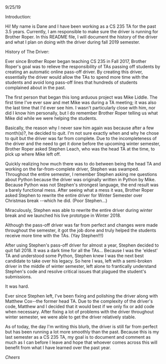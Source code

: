 9/25/19

Introduction:

Hi! My name is Dane and I have been working as a CS 235 TA for the past 3.5
years. Currently, I am responsible to make sure the driver is running for
Brother Roper. In this README file, I will document the history of the
driver and what I plan on doing with the driver during fall 2019 semester.



History of The Driver:

Ever since Brother Roper began teaching CS 235 in Fall 2017, Brother Roper's
goal was to relieve the responsibility of TAs passing off students by creating
an automatic online pass-off driver. By creating this driver, essentially the
driver would allow the TAs to spend more time with the students and avoid long
pass-off lines that hundreds of students complained about in the past.

The first person that began this long arduous project was Mike Liddle.
The first time I've ever saw and met Mike was during a TA meeting; it was also 
the last time that I'd ever see him. I wasn't particularly close with him, nor did I know him personally, but I do remember Brother Roper telling us what Mike did while we
were helping the students.

Basically, the reason why I never saw him again was because after a few 
month(s)?, he decided to quit. I'm not sure exactly when and why he chose
to quit but the driver was far from complete. Due to the incompleteness
of the driver and the need to get it done before the upcoming winter semester, 
Brother Roper asked Stephen Leach, who was the head TA at the time, to pick up where Mike left off.

Quickly realizing how much there was to do between being the head TA and working on the far-from-complete driver, Stephen was swamped. Throughout the entire semester, I remember
Stephen asking me questions about Python because the driver was originally written
in Python by Mike. Because Python was not Stephen's strongest language, the end result was a barely functional mess. After seeing what a mess it was, Brother Roper asked Stephen to rewrite the entire driver for Winter Semester over Christmas break --which he did. (Poor Stephen...)

Miraculously, Stephen was able to rewrite the entire driver during winter
break and we launched his live prototype in Winter 2018. 

Although the pass-off driver was far from perfect and changes were made throughout
the semester, it got the job done and truly helped the students receive more time 
with the TAs. (Yay Stephen!!!)

After using Stephen's pass-off driver for almost a year, Stephen decided to
quit fall 2018. It was a dark time for all the TAs... Because I was the 'eldest' TA
and understood some Python, Stephen knew I was the next best candidate to take over his legacy. So here I was, left with a semi-broken driver in the middle of winter semester, left alone to frantically understand Stephen's code and resolve critical issues that plagued the student's submissions. 

It was hard. 

Ever since Stephen left, I've been fixing and polishing the driver along with 
Matthew Cox--the former head TA. Due to the complexity of the driver's code,
Matthew and I decided that it would best if we only fix or add code when necessary.
After fixing a lot of problems with the driver throughout winter semester, we were
able to get the driver relatively stable.

As of today, the day I'm writing this blurb, the driver is still far from perfect
but has been running a lot more smoothly than the past. Because this is my last
semester as a CS 235 TA, my goal is to document and comment as much as I can before
I leave and hope that whoever comes across this will benefit from what I have
learned over the past year.

*Cheers*